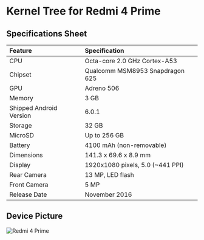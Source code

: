 # Kernel Tree for Redmi 4 Prime

## Specifications Sheet

| Feature                 | Specification                     |
| :---------------------- | :-------------------------------- |
| CPU                     | Octa-core 2.0 GHz Cortex-A53      |
| Chipset                 | Qualcomm MSM8953 Snapdragon 625   |
| GPU                     | Adreno 506                        |
| Memory                  | 3 GB                              |
| Shipped Android Version | 6.0.1                             |
| Storage                 | 32 GB                             |
| MicroSD                 | Up to 256 GB                      |
| Battery                 | 4100 mAh (non-removable)          |
| Dimensions              | 141.3 x 69.6 x 8.9 mm             |
| Display                 | 1920x1080 pixels, 5.0 (~441 PPI)  |
| Rear Camera             | 13 MP, LED flash                  |
| Front Camera            | 5 MP                              |
| Release Date            | November 2016                     |

## Device Picture

![Redmi 4 Prime](http://cdn2.gsmarena.com/vv/pics/xiaomi/xiaomi-redmi-4-prime-2.jpg "Redmi 4 Prime")

